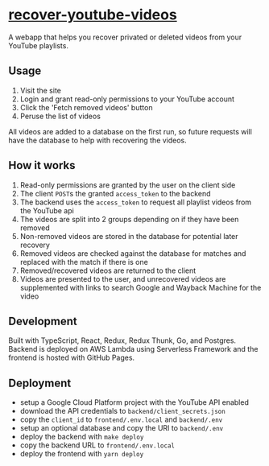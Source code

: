 # [recover-youtube-videos](https://recover-youtube-videos.xyz)

A webapp that helps you recover privated or deleted videos from your YouTube playlists.

## Usage

1. Visit the site
2. Login and grant read-only permissions to your YouTube account
3. Click the 'Fetch removed videos' button
4. Peruse the list of videos

All videos are added to a database on the first run, so future requests will have the database to help with recovering the videos.

## How it works

1. Read-only permissions are granted by the user on the client side
2. The client `POST`s the granted `access_token` to the backend
3. The backend uses the `access_token` to request all playlist videos from the YouTube api
4. The videos are split into 2 groups depending on if they have been removed
5. Non-removed videos are stored in the database for potential later recovery
6. Removed videos are checked against the database for matches and replaced with the match if there is one
7. Removed/recovered videos are returned to the client
8. Videos are presented to the user, and unrecovered videos are supplemented with links to search Google and Wayback Machine for the video

## Development

Built with TypeScript, React, Redux, Redux Thunk, Go, and Postgres.  
Backend is deployed on AWS Lambda using Serverless Framework and the frontend is hosted with GitHub Pages.

## Deployment

- setup a Google Cloud Platform project with the YouTube API enabled
- download the API credentials to `backend/client_secrets.json`
- copy the `client_id` to `frontend/.env.local` and `backend/.env`
- setup an optional database and copy the URI to `backend/.env`
- deploy the backend with `make deploy`
- copy the backend URL to `frontend/.env.local`
- deploy the frontend with `yarn deploy`
